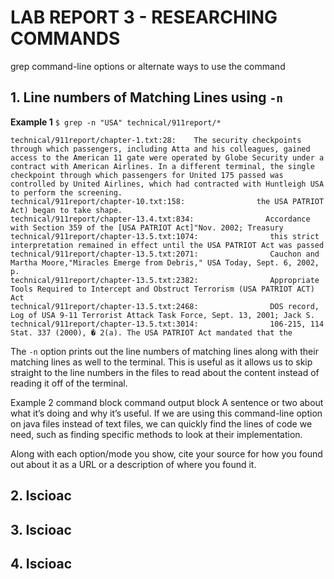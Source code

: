 # LAB REPORT 3 - RESEARCHING COMMANDS
grep command-line options or alternate ways to use the command

## 1. Line numbers of Matching Lines using `-n`
**Example 1**
`$ grep -n "USA" technical/911report/*`
```
technical/911report/chapter-1.txt:28:    The security checkpoints through which passengers, including Atta and his colleagues, gained access to the American 11 gate were operated by Globe Security under a contract with American Airlines. In a different terminal, the single checkpoint through which passengers for United 175 passed was controlled by United Airlines, which had contracted with Huntleigh USA to perform the screening.
technical/911report/chapter-10.txt:158:                the USA PATRIOT Act) began to take shape.
technical/911report/chapter-13.4.txt:834:                Accordance with Section 359 of the [USA PATRIOT Act]"Nov. 2002; Treasury
technical/911report/chapter-13.5.txt:1074:                this strict interpretation remained in effect until the USA PATRIOT Act was passed
technical/911report/chapter-13.5.txt:2071:                Cauchon and Martha Moore,"Miracles Emerge from Debris," USA Today, Sept. 6, 2002, p.
technical/911report/chapter-13.5.txt:2382:                Appropriate Tools Required to Intercept and Obstruct Terrorism (USA PATRIOT ACT) Act
technical/911report/chapter-13.5.txt:2468:                DOS record, Log of USA 9-11 Terrorist Attack Task Force, Sept. 13, 2001; Jack S.
technical/911report/chapter-13.5.txt:3014:                106-215, 114 Stat. 337 (2000), � 2(a). The USA PATRIOT Act mandated that the
```
The `-n` option prints out the line numbers of matching lines along with their matching lines as well to the terminal. This is useful as it allows us to skip straight to the line numbers in the files to read about the content instead of reading it off of the terminal.

Example 2 
command block
command output block
A sentence or two about what it’s doing and why it’s useful. If we are using this command-line option on java files instead of text files, we can quickly find the lines of code we need, such as finding specific methods to look at their implementation. 

Along with each option/mode you show, cite your source for how you found out about it as a URL or a description of where you found it.


## 2. Iscioac



## 3. Iscioac



## 4. Iscioac
